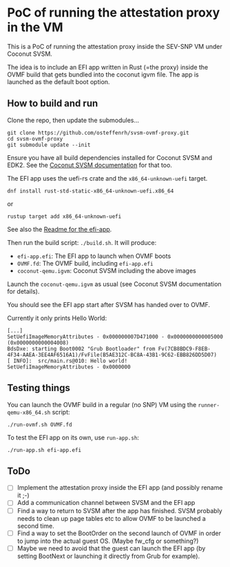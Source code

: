 # PoC of running the attestation proxy in the VM

This is a PoC of running the attestation proxy inside the SEV-SNP VM under Coconut SVSM.

The idea is to include an EFI app written in Rust (=the proxy) inside the OVMF build that
gets bundled into the coconut igvm file. The app is launched as the default boot option.

## How to build and run

Clone the repo, then update the submodules...

```
git clone https://github.com/osteffenrh/svsm-ovmf-proxy.git
cd svsm-ovmf-proxy
git submodule update --init
```

Ensure you have all build dependencies installed for Coconut SVSM and EDK2.
See the [Coconut SVSM documentation](https://github.com/coconut-svsm/svsm/blob/main/Documentation/docs/installation/INSTALL.md) for that too.

The EFI app uses the uefi-rs crate and the `x86_64-unknown-uefi` target.
```
dnf install rust-std-static-x86_64-unknown-uefi.x86_64
```
or
```
rustup target add x86_64-unknown-uefi
```

See also the [Readme for the efi-app](efi-app/README.md).

Then run the build script: `./build.sh`.
It will produce:
- `efi-app.efi`: The EFI app to launch when OVMF boots
- `OVMF.fd`: The OVMF build, including `efi-app.efi`
- `coconut-qemu.igvm`: Coconut SVSM including the above images

Launch the `coconut-qemu.igvm` as usual (see Coconut SVSM documentation for details).

You should see the EFI app start after SVSM has handed over to OVMF.

Currently it only prints Hello World:
```
[...]
SetUefiImageMemoryAttributes - 0x000000007D471000 - 0x0000000000005000 (0x0000000000004008)
BdsDxe: starting Boot0002 "Grub Bootloader" from Fv(7CB8BDC9-F8EB-4F34-AAEA-3EE4AF6516A1)/FvFile(B5AE312C-BC8A-43B1-9C62-EBB826DD5D07)
[ INFO]:  src/main.rs@010: Hello world!
SetUefiImageMemoryAttributes - 0x0000000
```

## Testing things

You can launch the OVMF build in a regular (no SNP) VM using the `runner-qemu-x86_64.sh` script:
```
./run-ovmf.sh OVMF.fd
```

To test the EFI app on its own, use `run-app.sh`:
```
./run-app.sh efi-app.efi
```

## ToDo

- [ ] Implement the attestation proxy inside the EFI app (and possibly rename it ;-)
- [ ] Add a communication channel between SVSM and the EFI app
- [ ] Find a way to return to SVSM after the app has finished. SVSM probably needs to clean up
      page tables etc to allow OVMF to be launched a second time.
- [ ] Find a way to set the BootOrder on the second launch of OVMF in order to jump into the actual guest OS.
      (Maybe fw_cfg or something?)
- [ ] Maybe we need to avoid that the guest can launch the EFI app (by setting BootNext or launching
      it directly from Grub for example).
